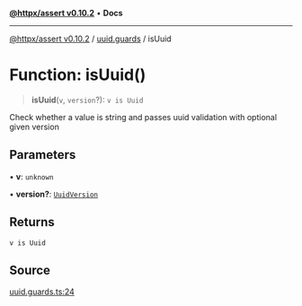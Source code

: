 [**@httpx/assert v0.10.2**](../../README.md) • **Docs**

***

[@httpx/assert v0.10.2](../../README.md) / [uuid.guards](../README.md) / isUuid

# Function: isUuid()

> **isUuid**(`v`, `version`?): `v is Uuid`

Check whether a value is string and passes uuid validation with
optional given version

## Parameters

• **v**: `unknown`

• **version?**: [`UuidVersion`](../../uuid.types/type-aliases/UuidVersion.md)

## Returns

`v is Uuid`

## Source

[uuid.guards.ts:24](https://github.com/belgattitude/httpx/blob/9872a04f73c192beff5f4b4d63a156ff5269c00c/packages/assert/src/uuid.guards.ts#L24)
